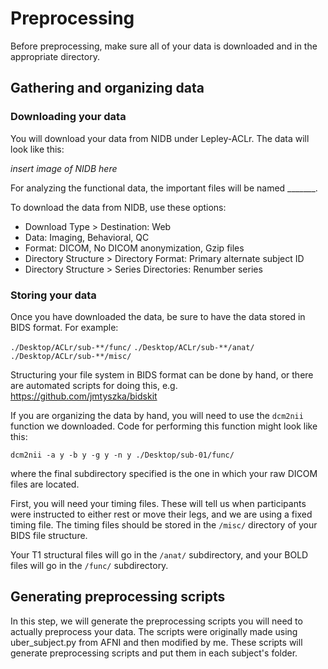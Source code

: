# Preprocessing

Before preprocessing, make sure all of your data is downloaded and in the appropriate directory.

## Gathering and organizing data

### Downloading your data

You will download your data from NIDB under Lepley-ACLr. The data will look like this:

*insert image of NIDB here*

For analyzing the functional data, the important files will be named _______.

To download the data from NIDB, use these options:
 
* Download Type > Destination: Web
* Data: Imaging, Behavioral, QC
* Format: DICOM, No DICOM anonymization, Gzip files
* Directory Structure > Directory Format: Primary alternate subject ID
* Directory Structure > Series Directories: Renumber series

### Storing your data

Once you have downloaded the data, be sure to have the data stored in BIDS format. For example:

`./Desktop/ACLr/sub-**/func/`
`./Desktop/ACLr/sub-**/anat/`
`./Desktop/ACLr/sub-**/misc/`

Structuring your file system in BIDS format can be done by hand, or there are automated scripts for doing this, e.g. <https://github.com/jmtyszka/bidskit>

If you are organizing the data by hand, you will need to use the `dcm2nii` function we downloaded. Code for performing this function might look like this:

`dcm2nii -a y -b y -g y -n y ./Desktop/sub-01/func/`

where the final subdirectory specified is the one in which your raw DICOM files are located.

First, you will need your timing files. These will tell us when participants were instructed to either rest or move their legs, and we are using a fixed timing file. The timing files should be stored in the `/misc/` directory of your BIDS file structure.

Your T1 structural files will go in the `/anat/` subdirectory, and your BOLD files will go in the `/func/` subdirectory.

## Generating preprocessing scripts

In this step, we will generate the preprocessing scripts you will need to actually preprocess your data. The scripts were originally made using uber_subject.py from AFNI and then modified by me. These scripts will generate preprocessing scripts and put them in each subject's folder.


